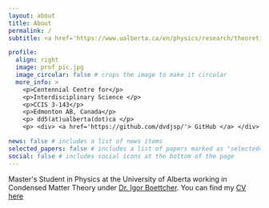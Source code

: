 ```yaml
---
layout: about
title: About
permalink: /
subtitle: <a href='https://www.ualberta.ca/en/physics/research/theoretical-physics-institute/index.html'> Theoretical Physics Institute, University of Alberta</a>

profile:
  align: right
  image: prof_pic.jpg
  image_circular: false # crops the image to make it circular
  more_info: >
    <p>Centennial Centre for</p>
    <p>Interdisciplinary Science </p>
    <p>CCIS 3-143</p>
    <p>Edmonton AB, Canada</p>
    <p> dd5(at)ualberta(dot)ca </p>
    <p> <div> <a href='https://github.com/dvdjsp/'> GitHub </a> </div> </p>

news: false # includes a list of news items
selected_papers: false # includes a list of papers marked as "selected={true}"
social: false # includes social icons at the bottom of the page
---
```

Master's Student in Physics at the University of Alberta working in Condensed Matter Theory under [Dr. Igor Boettcher](https://sites.ualberta.ca/~iboettch/). You can find my [CV here](https://dvdjsp.github.io./assets/pdf/DavidsonCV.pdf)
